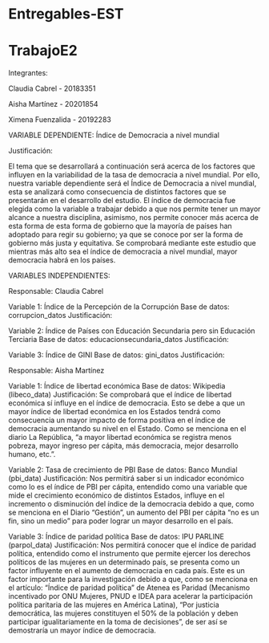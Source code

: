 # Entregables-EST
# TrabajoE2

Integrantes:

Claudia Cabrel	   - 20183351

Aisha Martínez   	 - 20201854

Ximena Fuenzalida	 - 20192283


VARIABLE DEPENDIENTE:
Índice de Democracia a nivel mundial

Justificación:

El tema que se desarrollará a continuación será acerca de los factores que influyen en la variabilidad de la tasa de democracia a nivel mundial. Por ello, nuestra variable dependiente será el Índice de Democracia a nivel mundial, esta se analizará como consecuencia de distintos factores que se presentarán en el desarrollo del estudio. El índice de democracia fue elegida como la variable a trabajar debido a que nos permite tener un mayor alcance a nuestra disciplina, asimismo, nos permite conocer más acerca de esta forma de esta forma de gobierno que la mayoría de países han adoptado para regir su gobierno; ya que se conoce por ser la forma de gobierno más justa y equitativa. Se comprobará mediante este estudio que mientras más alto sea el índice de democracia a nivel mundial, mayor democracia habrá en los países.


VARIABLES INDEPENDIENTES:



Responsable: Claudia Cabrel

  Variable 1: Índice de la Percepción de la Corrupción
    Base de datos: corrupcion_datos
    Justificación:

  Variable 2: Índice de Países con Educación Secundaria pero sin Educación Terciaria
    Base de datos: educacionsecundaria_datos
    Justificación:
    
  Variable 3: Índice de GINI
    Base de datos:  gini_datos
    Justificación:
    
    
    
Responsable: Aisha Martínez

  Variable 1: Índice de libertad económica
    Base de datos: Wikipedia (libeco_data)
    Justificación: Se comprobará que el índice de libertad económica sí influye en el índice de democracia. Esto se debe a que un mayor índice de libertad económica en los Estados tendrá como consecuencia un mayor impacto de forma positiva en el índice de democracia aumentando su nivel en el Estado. Como se menciona en el diario La República, “a mayor libertad económica se registra menos pobreza, mayor ingreso per cápita, más democracia, mejor desarrollo humano, etc.”.
    
   Variable 2: Tasa de crecimiento de PBI
     Base de datos: Banco Mundial (pbi_data)
     Justificación: Nos permitirá saber si un indicador económico como lo es el índice de PBI per cápita, entendido como una variable que mide el crecimiento económico de distintos Estados, influye en el incremento o disminución del índice de la democracia debido a que, como se menciona en el Diario “Gestión”, un aumento del PBI per cápita “no es un fin, sino un medio” para poder lograr un mayor desarrollo en el país.


   Variable 3: Índice de paridad política
      Base de datos: IPU PARLINE (parpol_data)
      Justificación: Nos permitirá conocer que el índice de paridad política, entendido como el instrumento que permite ejercer los derechos políticos de las mujeres en un determinado país, se presenta como un factor influyente en el aumento de democracia en cada país. Este es un factor importante para la investigación debido a que, como se menciona en el artículo: “Índice de paridad política” de Atenea es Paridad (Mecanismo incentivado por ONU Mujeres, PNUD e IDEA para acelerar la participación política paritaria de las mujeres en América Latina), “Por justicia democrática, las mujeres constituyen el 50% de la población y deben participar igualitariamente en la toma de decisiones”, de ser así se demostraría un mayor índice de democracia.





